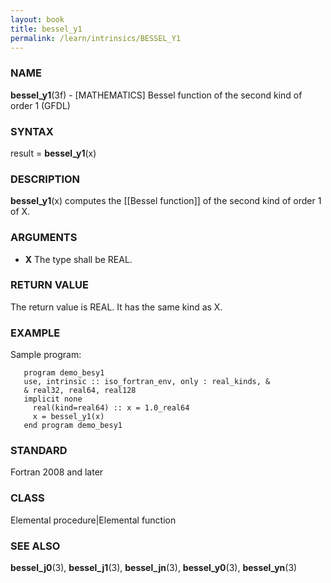 ```yaml
---
layout: book
title: bessel_y1
permalink: /learn/intrinsics/BESSEL_Y1
---
```

### NAME

__bessel\_y1__(3f) - \[MATHEMATICS\] Bessel function of the second kind of order 1
(GFDL)

### SYNTAX

result = __bessel\_y1__(x)

### DESCRIPTION

__bessel\_y1__(x) computes the \[\[Bessel function\]\] of the second
kind of order 1 of X.

### ARGUMENTS

  - __X__
    The type shall be REAL.

### RETURN VALUE

The return value is REAL. It has the same kind as X.

### EXAMPLE

Sample program:

```
   program demo_besy1
   use, intrinsic :: iso_fortran_env, only : real_kinds, &
   & real32, real64, real128
   implicit none
     real(kind=real64) :: x = 1.0_real64
     x = bessel_y1(x)
   end program demo_besy1
```

### STANDARD

Fortran 2008 and later

### CLASS

Elemental procedure\|Elemental function

### SEE ALSO

__bessel\_j0__(3), __bessel\_j1__(3), __bessel\_jn__(3),
__bessel\_y0__(3), __bessel\_yn__(3)
